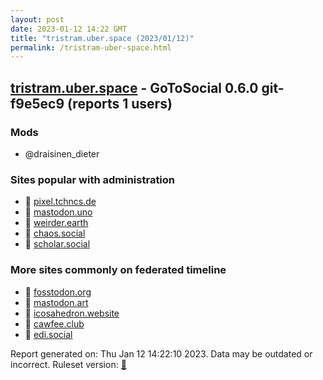 ```yaml
---
layout: post
date: 2023-01-12 14:22 GMT
title: "tristram.uber.space (2023/01/12)"
permalink: /tristram-uber-space.html
---
```


## [tristram.uber.space](https://tristram.uber.space) - GoToSocial 0.6.0 git-f9e5ec9  (reports 1 users)

### Mods
 * @draisinen_dieter

### Sites popular with administration

* 🐘 [pixel.tchncs.de](/pixel-tchncs-de.html)
* 🐘 [mastodon.uno](/mastodon-uno.html)
* 🐘 [weirder.earth](/weirder-earth.html)
* 🐘 [chaos.social](/chaos-social.html)
* 🐘 [scholar.social](/scholar-social.html)

### More sites commonly on federated timeline

* 🐘 [fosstodon.org](/fosstodon-org.html)
* 🐘 [mastodon.art](/mastodon-art.html)
* 🐘 [icosahedron.website](/icosahedron-website.html)
* 🐘 [cawfee.club](/cawfee-club.html)
* 🐘 [edi.social](/edi-social.html)

Report generated on: Thu Jan 12 14:22:10 2023. Data may be outdated or incorrect.
Ruleset version: [🧁](/version-cupcake)
